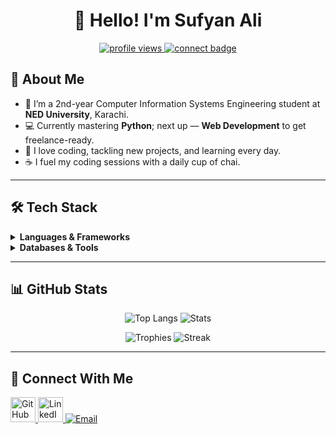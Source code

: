 <h1 align="center">👋 Hello! I'm Sufyan Ali</h1>

<p align="center">
  <a href="https://github.com/Alixoxox">
    <img src="https://komarev.com/ghpvc/?username=Alixoxox&label=Profile%20views&color=0e75b6&style=flat" alt="profile views"/>
  </a>
  <a href="#connect-with-me">
    <img src="https://img.shields.io/badge/Let's%20Connect-blue?logo=github&logoColor=white" alt="connect badge"/>
  </a>
</p>



## 🎯 About Me

- 🔭 I’m a 2nd-year Computer Information Systems Engineering student at **NED University**, Karachi.  
- 💻 Currently mastering **Python**; next up — **Web Development** to get freelance-ready.  
- 🌱 I love coding, tackling new projects, and learning every day.  
- ☕ I fuel my coding sessions with a daily cup of chai.  

---

## 🛠️ Tech Stack

<details>
<summary><strong>Languages & Frameworks</strong></summary>
<p align="left">
  <img src="https://raw.githubusercontent.com/ryantusi/Github_Profile_README_Generator/main/src/images/icons/ProgrammingLanguages/c.svg"   alt="C"      width="40" height="40"/>
  <img src="https://raw.githubusercontent.com/ryantusi/Github_Profile_README_Generator/main/src/images/icons/ProgrammingLanguages/python.svg" alt="Python" width="40" height="40"/>
  <img src="https://raw.githubusercontent.com/ryantusi/Github_Profile_README_Generator/main/src/images/icons/ProgrammingLanguages/javascript.svg" alt="JS"     width="40" height="40"/>
</p>
<p align="left">
  <img src="https://raw.githubusercontent.com/ryantusi/Github_Profile_README_Generator/main/src/images/icons/FrontendDevelopment/html.svg"     alt="HTML5"    width="40" height="40"/>
  <img src="https://raw.githubusercontent.com/ryantusi/Github_Profile_README_Generator/main/src/images/icons/FrontendDevelopment/css.svg"      alt="CSS3"     width="40" height="40"/>
  <img src="https://raw.githubusercontent.com/ryantusi/Github_Profile_README_Generator/main/src/images/icons/FrontendDevelopment/reactjs.svg"  alt="React"    width="40" height="40"/>
  <img src="https://raw.githubusercontent.com/ryantusi/Github_Profile_README_Generator/main/src/images/icons/FrontendDevelopment/tailwind.svg" alt="Tailwind" width="40" height="40"/>
</p>
<p align="left">
  <img src="https://raw.githubusercontent.com/ryantusi/Github_Profile_README_Generator/main/src/images/icons/BackendDevelopment/nodejs.svg"  alt="Node.js"  width="40" height="40"/>
  <img src="https://raw.githubusercontent.com/ryantusi/Github_Profile_README_Generator/main/src/images/icons/BackendDevelopment/express.svg" alt="Express"  width="40" height="40"/>
</p>
</details>

<details>
<summary><strong>Databases & Tools</strong></summary>
<p align="left">
  <img src="https://raw.githubusercontent.com/ryantusi/Github_Profile_README_Generator/main/src/images/icons/Database/mysql.svg"  alt="MySQL"    width="40" height="40"/>
  <img src="https://raw.githubusercontent.com/ryantusi/Github_Profile_README_Generator/main/src/images/icons/Software/postman.svg"    alt="Postman"  width="40" height="40"/>
  <img src="https://raw.githubusercontent.com/ryantusi/Github_Profile_README_Generator/main/src/images/icons/Software/matlab.svg"     alt="MATLAB"   width="40" height="40"/>
  <img src="https://raw.githubusercontent.com/ryantusi/Github_Profile_README_Generator/main/src/images/icons/Other/git.svg"        alt="Git"      width="40" height="40"/>
  <img src="https://raw.githubusercontent.com/ryantusi/Github_Profile_README_Generator/main/src/images/icons/Other/linux.svg"      alt="Linux"    width="40" height="40"/>
  <img src="https://raw.githubusercontent.com/ryantusi/Github_Profile_README_Generator/main/src/images/icons/Software/figma.svg"    alt="Figma"    width="40" height="40"/>
</p>
</details>

---

## 📊 GitHub Stats

<p align="center">
  <img alt="Top Langs" src="https://github-readme-stats.vercel.app/api/top-langs?username=Alixoxox&layout=compact&theme=radical"/> 
  
  <img alt="Stats"     src="https://github-readme-stats.vercel.app/api?username=Alixoxox&show_icons=true&theme=radical"/>  
</p>


<p align="center">
  <img alt="Trophies" src="https://github-profile-trophy.vercel.app/?username=Alixoxox&theme=radical&row=2&column=3"/>  
  
  <img alt="Streak"   src="https://github-readme-streak-stats.herokuapp.com/?user=Alixoxox&theme=radical"/>    
</p>

---

## 🔗 Connect With Me <a name="connect-with-me"></a>

<p align="left">
  <a href="https://github.com/Alixoxox"     target="_blank" rel="noopener">  <img src="https://raw.githubusercontent.com/ryantusi/Github_Profile_README_Generator/main/src/images/icons/Social/github.svg"    alt="GitHub"  width="40" height="40"/> </a>  
  <a href="https://www.linkedin.com/in/sufyan-ali-591944217" target="_blank" rel="noopener"> <img src="https://raw.githubusercontent.com/ryantusi/Github_Profile_README_Generator/main/src/images/icons/Social/linked-in-alt.svg" alt="LinkedIn" width="40" height="40"/>  </a>  
   <a href="mailto:sufyanali05.work@example.com"    target="_blank" rel="noopener"><img src="https://img.shields.io/badge/Email-D14836?logo=gmail&logoColor=white" alt="Email" /></a>
</p>
